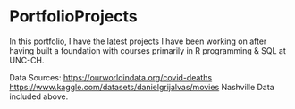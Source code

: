 # PortfolioProjects

In this portfolio, I have the latest projects I have been working on after having built a foundation with courses primarily in R programming & SQL at UNC-CH. 




Data Sources:
https://ourworldindata.org/covid-deaths
https://www.kaggle.com/datasets/danielgrijalvas/movies
Nashville Data included above.
